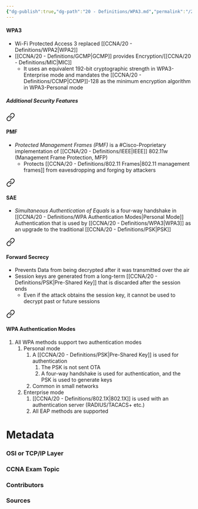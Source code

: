 ```yaml
---
{"dg-publish":true,"dg-path":"20 - Definitions/WPA3.md","permalink":"/20-definitions/wpa-3/","tags":["defs_ccna"]}
---
```


#### WPA3
- Wi-Fi Protected Access 3 replaced [[CCNA/20 - Definitions/WPA2\|WPA2]]
- [[CCNA/20 - Definitions/GCMP\|GCMP]] provides Encryption/[[CCNA/20 - Definitions/MIC\|MIC]]
	- It uses an equivalent 192-bit cryptographic strength in WPA3-Enterprise mode and mandates the [[CCNA/20 - Definitions/CCMP\|CCMP]]-128 as the minimum encryption algorithm in WPA3-Personal mode
##### Additional Security Features

<div class="transclusion internal-embed is-loaded"><a class="markdown-embed-link" href="/20-definitions/pmf/#pmf" aria-label="Open link"><svg xmlns="http://www.w3.org/2000/svg" width="24" height="24" viewBox="0 0 24 24" fill="none" stroke="currentColor" stroke-width="2" stroke-linecap="round" stroke-linejoin="round" class="svg-icon lucide-link"><path d="M10 13a5 5 0 0 0 7.54.54l3-3a5 5 0 0 0-7.07-7.07l-1.72 1.71"></path><path d="M14 11a5 5 0 0 0-7.54-.54l-3 3a5 5 0 0 0 7.07 7.07l1.71-1.71"></path></svg></a><div class="markdown-embed">



#### PMF
- *Protected Management Frames (PMF)* is a #Cisco-Proprietary implementation of [[CCNA/20 - Definitions/IEEE\|IEEE]] 802.11w (Management Frame Protection, MFP)
	- Protects [[CCNA/20 - Definitions/802.11 Frames\|802.11 management frames]] from eavesdropping and forging by attackers







</div></div>


<div class="transclusion internal-embed is-loaded"><a class="markdown-embed-link" href="/20-definitions/sae/#sae" aria-label="Open link"><svg xmlns="http://www.w3.org/2000/svg" width="24" height="24" viewBox="0 0 24 24" fill="none" stroke="currentColor" stroke-width="2" stroke-linecap="round" stroke-linejoin="round" class="svg-icon lucide-link"><path d="M10 13a5 5 0 0 0 7.54.54l3-3a5 5 0 0 0-7.07-7.07l-1.72 1.71"></path><path d="M14 11a5 5 0 0 0-7.54-.54l-3 3a5 5 0 0 0 7.07 7.07l1.71-1.71"></path></svg></a><div class="markdown-embed">



#### SAE
- *Simultaneous Authentication of Equals* is a four-way handshake in [[CCNA/20 - Definitions/WPA Authentication Modes\|Personal Mode]] Authentication that is used by [[CCNA/20 - Definitions/WPA3\|WPA3]] as an upgrade to the traditional [[CCNA/20 - Definitions/PSK\|PSK]]






</div></div>


<div class="transclusion internal-embed is-loaded"><a class="markdown-embed-link" href="/20-definitions/forward-secrecy/#forward-secrecy" aria-label="Open link"><svg xmlns="http://www.w3.org/2000/svg" width="24" height="24" viewBox="0 0 24 24" fill="none" stroke="currentColor" stroke-width="2" stroke-linecap="round" stroke-linejoin="round" class="svg-icon lucide-link"><path d="M10 13a5 5 0 0 0 7.54.54l3-3a5 5 0 0 0-7.07-7.07l-1.72 1.71"></path><path d="M14 11a5 5 0 0 0-7.54-.54l-3 3a5 5 0 0 0 7.07 7.07l1.71-1.71"></path></svg></a><div class="markdown-embed">



#### Forward Secrecy
- Prevents Data from being decrypted after it was transmitted over the air
- Session keys are generated from a long-term [[CCNA/20 - Definitions/PSK\|Pre-Shared Key]] that is discarded after the session ends
	- Even if the attack obtains the session key, it cannot be used to decrypt past or future sessions





</div></div>




<div class="transclusion internal-embed is-loaded"><a class="markdown-embed-link" href="/20-definitions/wpa-authentication-modes/#wpa-authentication-modes" aria-label="Open link"><svg xmlns="http://www.w3.org/2000/svg" width="24" height="24" viewBox="0 0 24 24" fill="none" stroke="currentColor" stroke-width="2" stroke-linecap="round" stroke-linejoin="round" class="svg-icon lucide-link"><path d="M10 13a5 5 0 0 0 7.54.54l3-3a5 5 0 0 0-7.07-7.07l-1.72 1.71"></path><path d="M14 11a5 5 0 0 0-7.54-.54l-3 3a5 5 0 0 0 7.07 7.07l1.71-1.71"></path></svg></a><div class="markdown-embed">



#### WPA Authentication Modes
1. All WPA methods support two authentication modes
	1. Personal mode
		1. A [[CCNA/20 - Definitions/PSK\|Pre-Shared Key]] is used for authentication
			1. The PSK is not sent OTA
			2. A four-way handshake is used for authentication, and the PSK is used to generate keys
		2. Common in small networks
	2. Enterprise mode
		1. [[CCNA/20 - Definitions/802.1X\|802.1X]] is used with an authentication server (RADIUS/TACACS+ etc.)
		2. All EAP methods are supported








</div></div>





# Metadata
### OSI or TCP/IP Layer

### CCNA Exam Topic

### Contributors

### Sources

